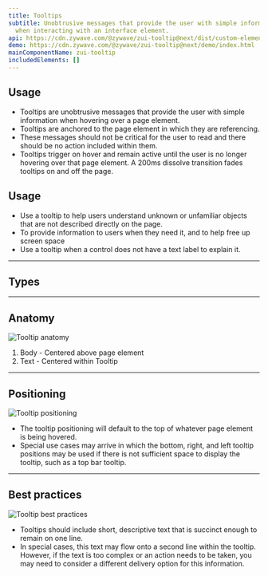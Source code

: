 ```yaml
---
title: Tooltips
subtitle: Unobtrusive messages that provide the user with simple information
  when interacting with an interface element.
api: https://cdn.zywave.com/@zywave/zui-tooltip@next/dist/custom-elements.json
demo: https://cdn.zywave.com/@zywave/zui-tooltip@next/demo/index.html
mainComponentName: zui-tooltip
includedElements: []
---
```

## Usage

* Tooltips are unobtrusive messages that provide the user with simple information when hovering over a page element.
* Tooltips are anchored to the page element in which they are referencing.
* These messages should not be critical for the user to read and there should be no action included within them.
* Tooltips trigger on hover and remain active until the user is no longer hovering over that page element. A 200ms dissolve transition fades tooltips on and off the page.

## Usage

* Use a tooltip to help users understand unknown or unfamiliar objects that are not described directly on the page.
* To provide information to users when they need it, and to help free up screen space
* Use a tooltip when a control does not have a text label to explain it.

- - -



## Types



- - -

## Anatomy

![Tooltip anatomy](/images/components/tooltips/tooltips-anatomy.svg)

1. Body - Centered above page element
2. Text - Centered within Tooltip

- - -

## Positioning

![Tooltip positioning](/images/components/tooltips/tooltips-positioning.svg)

* The tooltip positioning will default to the top of whatever page element is being hovered.
* Special use cases may arrive in which the bottom, right, and left tooltip positions may be used if there is not sufficient space to display the tooltip, such as a top bar tooltip.

- - -

## Best practices

![Tooltip best practices](/images/components/tooltips/tooltips-bestpractice.svg)

* Tooltips should include short, descriptive text that is succinct enough to remain on one line.
* In special cases, this text may flow onto a second line within the tooltip. However, if the text is too complex or an action needs to be taken, you may need to consider a different delivery option for this information.